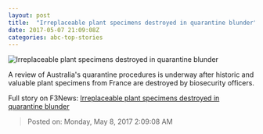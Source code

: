 ```yaml
---
layout: post
title:  "Irreplaceable plant specimens destroyed in quarantine blunder"
date: 2017-05-07 21:09:08Z
categories: abc-top-stories
---
```


![Irreplaceable plant specimens destroyed in quarantine blunder](http://www.abc.net.au/news/image/8504994-1x1-700x700.jpg)

A review of Australia's quarantine procedures is underway after historic and valuable plant specimens from France are destroyed by biosecurity officers.


Full story on F3News: [Irreplaceable plant specimens destroyed in quarantine blunder](http://www.f3nws.com/n/NrZJ2G)

> Posted on: Monday, May 8, 2017 2:09:08 AM
